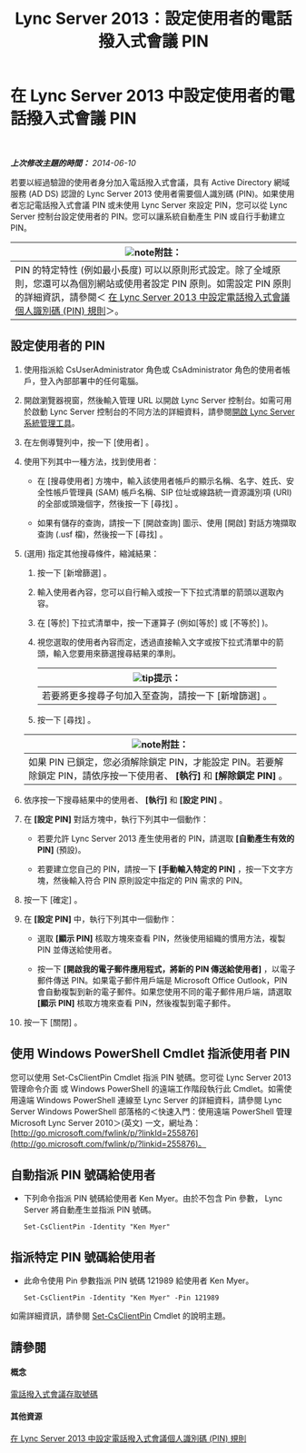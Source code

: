 ﻿---
title: Lync Server 2013：設定使用者的電話撥入式會議 PIN
TOCTitle: 設定使用者的電話撥入式會議 PIN
ms:assetid: 4252b5a5-4267-4513-b18e-0253a8d66f72
ms:mtpsurl: https://technet.microsoft.com/zh-tw/library/Gg520985(v=OCS.15)
ms:contentKeyID: 49290734
ms.date: 08/10/2015
mtps_version: v=OCS.15
ms.translationtype: HT
---

# 在 Lync Server 2013 中設定使用者的電話撥入式會議 PIN

 

_**上次修改主題的時間：** 2014-06-10_

若要以經過驗證的使用者身分加入電話撥入式會議，具有 Active Directory 網域服務 (AD DS) 認證的 Lync Server 2013 使用者需要個人識別碼 (PIN)。如果使用者忘記電話撥入式會議 PIN 或未使用 Lync Server 來設定 PIN，您可以從 Lync Server 控制台設定使用者的 PIN。您可以讓系統自動產生 PIN 或自行手動建立 PIN。

<table>
<thead>
<tr class="header">
<th><img src="images/Gg398811.note(OCS.15).gif" title="note" alt="note" />附註：</th>
</tr>
</thead>
<tbody>
<tr class="odd">
<td>PIN 的特定特性 (例如最小長度) 可以以原則形式設定。除了全域原則，您還可以為個別網站或使用者設定 PIN 原則。如需設定 PIN 原則的詳細資訊，請參閱＜ <a href="lync-server-2013-configure-dial-in-conferencing-personal-identification-number-pin-rules.md">在 Lync Server 2013 中設定電話撥入式會議個人識別碼 (PIN) 規則</a>＞。</td>
</tr>
</tbody>
</table>


## 設定使用者的 PIN

1.  使用指派給 CsUserAdministrator 角色或 CsAdministrator 角色的使用者帳戶，登入內部部署中的任何電腦。

2.  開啟瀏覽器視窗，然後輸入管理 URL 以開啟 Lync Server 控制台。如需可用於啟動 Lync Server 控制台的不同方法的詳細資料，請參閱[開啟 Lync Server 系統管理工具](lync-server-2013-open-lync-server-administrative-tools.md)。

3.  在左側導覽列中，按一下 \[使用者\] 。

4.  使用下列其中一種方法，找到使用者：
    
      - 在 \[搜尋使用者\] 方塊中，輸入該使用者帳戶的顯示名稱、名字、姓氏、安全性帳戶管理員 (SAM) 帳戶名稱、SIP 位址或線路統一資源識別項 (URI) 的全部或頭幾個字，然後按一下 \[尋找\] 。
    
      - 如果有儲存的查詢，請按一下 \[開啟查詢\] 圖示、使用 \[開啟\] 對話方塊擷取查詢 (.usf 檔)，然後按一下 \[尋找\] 。

5.  (選用) 指定其他搜尋條件，縮減結果：
    
    1.  按一下 \[新增篩選\] 。
    
    2.  輸入使用者內容，您可以自行輸入或按一下下拉式清單的箭頭以選取內容。
    
    3.  在 \[等於\] 下拉式清單中，按一下運算子 (例如\[等於\] 或 \[不等於\] )。
    
    4.  視您選取的使用者內容而定，透過直接輸入文字或按下拉式清單中的箭頭，輸入您要用來篩選搜尋結果的準則。
        
        <table>
        <thead>
        <tr class="header">
        <th><img src="images/JJ205025.tip(OCS.15).gif" title="tip" alt="tip" />提示：</th>
        </tr>
        </thead>
        <tbody>
        <tr class="odd">
        <td>若要將更多搜尋子句加入至查詢，請按一下 [新增篩選] 。</td>
        </tr>
        </tbody>
        </table>
    
    5.  按一下 \[尋找\] 。
    
    <table>
    <thead>
    <tr class="header">
    <th><img src="images/Gg398811.note(OCS.15).gif" title="note" alt="note" />附註：</th>
    </tr>
    </thead>
    <tbody>
    <tr class="odd">
    <td>如果 PIN 已鎖定，您必須解除鎖定 PIN，才能設定 PIN。若要解除鎖定 PIN，請依序按一下使用者、 <strong>[執行]</strong> 和 <strong>[解除鎖定 PIN]</strong> 。</td>
    </tr>
    </tbody>
    </table>


6.  依序按一下搜尋結果中的使用者、 **\[執行\]** 和 **\[設定 PIN\]** 。

7.  在 **\[設定 PIN\]** 對話方塊中，執行下列其中一個動作：
    
      - 若要允許 Lync Server 2013 產生使用者的 PIN，請選取 **\[自動產生有效的 PIN\]** (預設)。
    
      - 若要建立您自己的 PIN，請按一下 **\[手動輸入特定的 PIN\]** ，按一下文字方塊，然後輸入符合 PIN 原則設定中指定的 PIN 需求的 PIN。

8.  按一下 \[確定\] 。

9.  在 **\[設定 PIN\]** 中，執行下列其中一個動作：
    
      - 選取 **\[顯示 PIN\]** 核取方塊來查看 PIN，然後使用組織的慣用方法，複製 PIN 並傳送給使用者。
    
      - 按一下 **\[開啟我的電子郵件應用程式，將新的 PIN 傳送給使用者\]** ，以電子郵件傳送 PIN。如果電子郵件用戶端是 Microsoft Office Outlook，PIN 會自動複製到新的電子郵件。如果您使用不同的電子郵件用戶端，請選取 **\[顯示 PIN\]** 核取方塊來查看 PIN，然後複製到電子郵件。

10. 按一下 \[關閉\] 。

## 使用 Windows PowerShell Cmdlet 指派使用者 PIN

您可以使用 Set-CsClientPin Cmdlet 指派 PIN 號碼。您可從 Lync Server 2013 管理命令介面 或 Windows PowerShell 的遠端工作階段執行此 Cmdlet。如需使用遠端 Windows PowerShell 連線至 Lync Server 的詳細資料，請參閱 Lync Server Windows PowerShell 部落格的＜快速入門：使用遠端 PowerShell 管理 Microsoft Lync Server 2010＞(英文) 一文，網址為：[http://go.microsoft.com/fwlink/p/?linkId=255876](http://go.microsoft.com/fwlink/p/?linkid=255876)。

## 自動指派 PIN 號碼給使用者

  - 下列命令指派 PIN 號碼給使用者 Ken Myer。由於不包含 Pin 參數， Lync Server 將自動產生並指派 PIN 號碼。
    
        Set-CsClientPin -Identity "Ken Myer" 

## 指派特定 PIN 號碼給使用者

  - 此命令使用 Pin 參數指派 PIN 號碼 121989 給使用者 Ken Myer。
    
        Set-CsClientPin -Identity "Ken Myer" -Pin 121989

如需詳細資訊，請參閱 [Set-CsClientPin](https://docs.microsoft.com/en-us/powershell/module/skype/Set-CsClientPin) Cmdlet 的說明主題。

## 請參閱

#### 概念

[電話撥入式會議存取號碼](https://technet.microsoft.com/zh-tw/library/gg133674\(v=ocs.15\))  

#### 其他資源

[在 Lync Server 2013 中設定電話撥入式會議個人識別碼 (PIN) 規則](lync-server-2013-configure-dial-in-conferencing-personal-identification-number-pin-rules.md)

